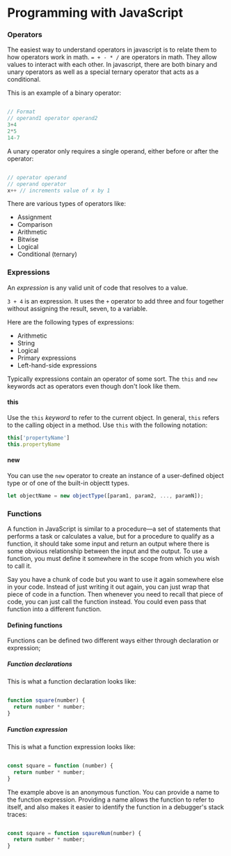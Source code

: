 # Programming with JavaScript

### Operators

The easiest way to understand operators in javascript is to relate them to how operators work in math. `= + - * /` are operators in math. They allow values to interact with each other. In javascript, there are both binary and unary operators as well as a special ternary operator that acts as a conditional.

This is an example of a binary operator:
```JavaScript

// Format
// operand1 operator operand2
3+4
2*5
14-7

```

A unary operator only requires a single operand, either before or after the operator:
```JavaScript

// operator operand
// operand operator
x++ // increments value of x by 1


```
There are various types of operators like:

- Assignment
- Comparison
- Arithmetic
- Bitwise
- Logical
- Conditional (ternary)

### Expressions

An *expression* is any valid unit of code that resolves to a value.

`3 + 4` is an expression. It uses the `+` operator to add three and four together without assigning the result, seven, to a variable.

Here are the following types of expressions:

- Arithmetic
- String
- Logical
- Primary expressions
- Left-hand-side expressions

Typically expressions contain an operator of some sort. The `this` and `new` keywords act as operators even though don't look like them.

#### this

Use the `this` *keyword* to refer to the current object. In general, `this` refers to the calling object in a method. Use `this` with the following notation:

```JavaScript
this['propertyName']
this.propertyName

```

#### new

You can use the `new` operator to create an instance of a user-defined object type or of one of the built-in objectt types.

```JavaScript
let objectName = new objectType([param1, param2, ..., paramN]);

```

### Functions

A function in JavaScript is similar to a procedure—a set of statements that performs a task or calculates a value, but for a procedure to qualify as a function, it should take some input and return an output where there is some obvious relationship between the input and the output. To use a function, you must define it somewhere in the scope from which you wish to call it.

Say you have a chunk of code but you want to use it again somewhere else in your code. Instead of just writing it out again, you can just wrap that piece of code in a function. Then whenever you need to recall that piece of code, you can just call the function instead. You could even pass that function into a different function.

#### Defining functions

Functions can be defined two different ways either through declaration or expression;

##### Function declarations

This is what a function declaration looks like:

```JavaScript

function square(number) {
  return number * number;
}

```

##### Function expression

This is what a function expression looks like:

```JavaScript

const square = function (number) {
  return number * number;
}

```
The example above is an anonymous function. You can provide a name to the function expression. Providing a name allows the function to refer to itself, and also makes it easier to identify the function in a debugger's stack traces:

```JavaScript

const square = function sqaureNum(number) {
  return number * number;
}

```
